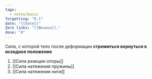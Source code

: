 ```yaml
---
tags:
  - notes/basic
forgetting: "0.1"
date: "{{date}}"
Zero links: "[[Физика]],"
done: "0"
---
```

Сила, с которой тело после деформации **стремиться вернуться в исходное положение**
1) [[Сила реакции опоры]]
2) [[Сила натяжения пружины]]
3) [[Сила натяжения нити]]

 



